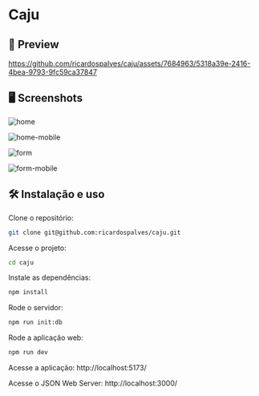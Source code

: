# Caju

## 🎥 Preview

https://github.com/ricardospalves/caju/assets/7684963/5318a39e-2416-4bea-9793-9fc59ca37847

## 🖥️ Screenshots

![home](https://github.com/ricardospalves/caju/assets/7684963/7bea59fb-1a13-49e0-9758-6fecec4f9877)

![home-mobile](https://github.com/ricardospalves/caju/assets/7684963/490f2a01-6180-4b69-81b8-932606c2caf8)

![form](https://github.com/ricardospalves/caju/assets/7684963/85b00759-ecdf-40fc-bc3b-d7d35efe341b)

![form-mobile](https://github.com/ricardospalves/caju/assets/7684963/c4153f29-58d7-4675-b83e-2d0b07c62699)

## 🛠️ Instalação e uso

Clone o repositório:

```sh
git clone git@github.com:ricardospalves/caju.git
```

Acesse o projeto:

```sh
cd caju
```

Instale as dependências:

```sh
npm install
```

Rode o servidor:

```sh
npm run init:db
```

Rode a aplicação web:

```sh
npm run dev
```

Acesse a aplicação: http://localhost:5173/

Acesse o JSON Web Server: http://localhost:3000/
